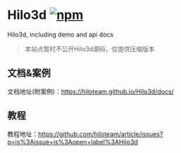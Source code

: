 # Hilo3d [![npm][npm-image]][npm-url]

Hilo3d, including demo and api docs

> 本站点暂时不公开Hilo3d源码，仅提供压缩版本

## 文档&案例

文档地址(附案例)：https://hiloteam.github.io/Hilo3d/docs/


## 教程

教程地址：https://github.com/hiloteam/article/issues?q=is%3Aissue+is%3Aopen+label%3AHilo3d

[npm-image]: https://img.shields.io/npm/v/hilo3d.svg?style=flat-square
[npm-url]: https://www.npmjs.com/package/hilo3d